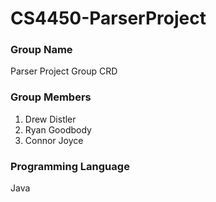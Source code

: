 # CS4450-ParserProject

### Group Name
Parser Project Group CRD
### Group Members 
1. Drew Distler
2. Ryan Goodbody
3. Connor Joyce
### Programming Language
Java


